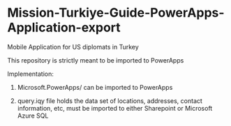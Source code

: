 # Mission-Turkiye-Guide-PowerApps-Application-export
Mobile Application for US diplomats in Turkey

This repository is strictly meant to be imported to PowerApps

Implementation:
1. Microsoft.PowerApps/ can be imported to PowerApps

2. query.iqy file holds the data set of locations, addresses, contact information, etc, must be imported to either Sharepoint or Microsoft Azure SQL

